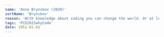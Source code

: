 ```yaml
---
name: 'Anna Brynskov (2020)'
sortName: 'Brynskov'
reason: 'With knowledge about coding you can change the world. Or at least you can have a stronger voice in discussions about how society should be built and designed. Knowledge is power'
tags: 'PCD2021whyCode'
date: 1951-01-02
---
```

